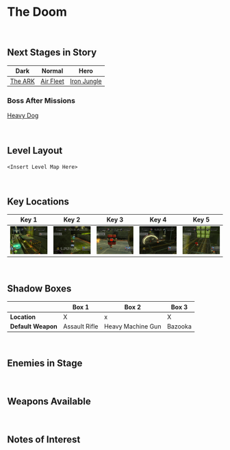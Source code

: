 # The Doom

<br />

## Next Stages in Story
|Dark|Normal|Hero|
|--|--|--|
|[The ARK](../TheARK)|[Air Fleet](../AirFleet)|[Iron Jungle](../IronJungle)|

### Boss After Missions
[Heavy Dog](../Bosses/HeavyDogBlueFalcon)

<br />

## Level Layout
```
<Insert Level Map Here>
```

<br />

## Key Locations
|Key 1|Key 2|Key 3|Key 4|Key 5|
|--|--|--|--|--|
|[ ![](../img/TheDoom/TheDoom-Key1.png) ](../img/TheDoom/TheDoom-Key1.png)|[ ![](../img/TheDoom/TheDoom-Key2.png) ](../img/TheDoom/TheDoom-Key2.png)|[ ![](../img/TheDoom/TheDoom-Key3.png) ](../img/TheDoom/TheDoom-Key3.png)|[ ![](../img/TheDoom/TheDoom-Key4.png) ](../img/TheDoom/TheDoom-Key4.png)|[ ![](../img/TheDoom/TheDoom-Key5.png) ](../img/TheDoom/TheDoom-Key5.png)|

<br />

## Shadow Boxes
| |Box 1|Box 2|Box 3|
|-|-|-|-|
|__Location__|X|x|X|
|__Default Weapon__|Assault Rifle|Heavy Machine Gun|Bazooka|

<br />

## Enemies in Stage

<br />

## Weapons Available

<br />

## Notes of Interest

<br />